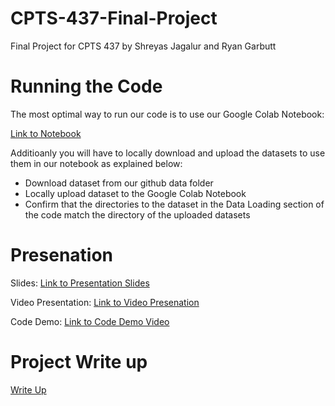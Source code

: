 # CPTS-437-Final-Project
Final Project for CPTS 437 by Shreyas Jagalur and Ryan Garbutt

# Running the Code

The most optimal way to run our code is to use our Google Colab Notebook:

[Link to Notebook](https://colab.research.google.com/drive/1r6hipsFX7nVPg-Jr6jr0iaPY4s-f87kF?usp=sharing)

Additioanly you will have to locally download and upload the datasets to use them in our notebook as explained below:

- Download dataset from our github data folder
- Locally upload dataset to the Google Colab Notebook
- Confirm that the directories to the dataset in the Data Loading section of the code match the directory of the uploaded datasets


# Presenation

Slides: [Link to Presentation Slides](https://docs.google.com/presentation/d/1AL71D3YPyEf6AAx4M9NIX5EMR1cG-_3GAFCwLQgz1pA/edit#slide=id.g2a34746bfb0_0_1177)

Video Presentation: [Link to Video Presenation]()

Code Demo: [Link to Code Demo Video]()


# Project Write up

[Write Up](https://github.com/ShreyasJagalur/CPTS-437-Final-Project/blob/main/Project_Write_Up.pdf)




